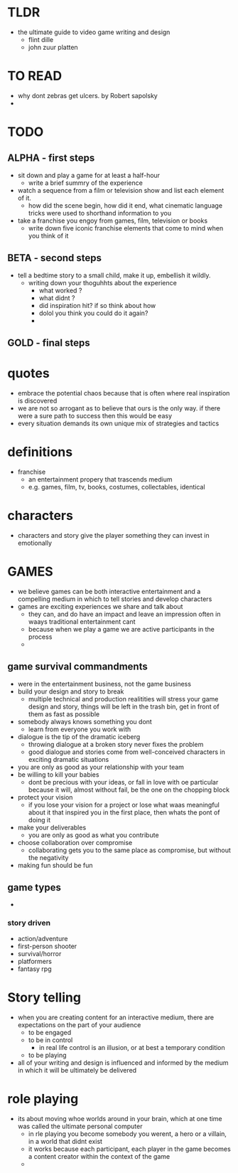 # TLDR
  - the ultimate guide to video game writing and design
    - flint dille
    - john zuur platten

# TO READ
  - why dont zebras get ulcers. by Robert sapolsky
  -
# TODO
## ALPHA - first steps
  - sit down and play a game for at least a half-hour
    - write a brief summry of the experience
  - watch a sequence from a film or television show and list each element of it.
    - how did the scene begin, how did it end, what cinematic language tricks were used to shorthand information to you
  - take a franchise you engoy from games, film, television or books
    - write down five iconic franchise elements that come to mind when you think of it
## BETA - second steps
  - tell a bedtime story to a small child, make it up, embellish it wildly.
    - writing down your thoguhhts about the experience
      - what worked ?
      - what didnt ?
      - did inspiration hit? if so think about how
      - dolol you think you could do it again?
      -
## GOLD - final steps

# quotes
  - embrace the potential chaos because that is often where real inspiration is discovered
  - we are not so arrogant as to believe that ours is the only way. if there were a sure path to success then this would be easy
  - every situation demands its own unique mix of strategies and tactics

# definitions
  - franchise
    - an entertainment propery that trascends medium
    - e.g. games, film, tv, books, costumes, collectables, identical
# characters
  - characters and story give the player something they can invest in emotionally


# GAMES
  - we believe games can be both interactive entertainment and a compelling medium in which to tell stories and develop characters
  - games are exciting experiences we share and talk about
    - they can, and do have an impact and leave an impression often in waays traditional entertainment cant
    - because when we play a game we are active participants in the process
    - 

## game survival commandments
  - were in the entertainment business, not the game business
  - build your design and story to break
    - multiple technical and production realitities will stress your game design and story, things will be left in the trash bin, get in front of them as fast as possible
  - somebody always knows something you dont
    - learn from everyone you work with
  - dialogue is the tip of the dramatic iceberg
    - throwing dialogue at a broken story never fixes the problem
    - good dialogue and stories come from well-conceived characters in exciting dramatic situations
  - you are only as good as your relationship with your team
  - be willing to kill your babies
    - dont be precious with your ideas, or fall in love with oe particular because it will, almost without fail, be the one on the chopping block
  - protect your vision
    - if you lose your vision for a project or lose what waas meaningful about it that inspired you in the first place, then whats the pont of doing it
  - make your deliverables
    - you are only as good as what you contribute
  - choose collaboration over compromise
    - collaborating gets you to the same place as compromise, but without the negativity
  - making fun should be fun
## game types
  -
### story driven
  - action/adventure
  - first-person shooter
  - survival/horror
  - platformers
  - fantasy rpg


# Story telling
  - when you are creating content for an interactive medium, there are expectations on the part of your audience
    - to be engaged
    - to be in control
      - in real life control is an illusion, or at best a temporary condition
    - to be playing
  - all of your writing and design is influenced and informed by the medium in which it will be ultimately be delivered


# role playing
  - its about moving whoe worlds around in your brain, which at one time was called the ultimate personal computer
    - in rle playing you become somebody you werent, a hero or a villain, in a world that didnt exist
    - it works because each participant, each player in the game becomes a content creator within the context of the game
    -